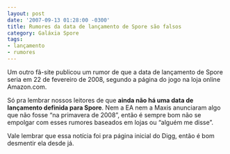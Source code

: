 ```yaml
---
layout: post
date: '2007-09-13 01:28:00 -0300'
title: Rumores da data de lançamento de Spore são falsos
category: Galáxia Spore
tags:
- lançamento
- rumores
---
```

Um outro fã-site publicou um rumor de que a data de lançamento de Spore seria em
22 de fevereiro de 2008, segundo a página do jogo na loja online Amazon.com.

Só pra lembrar nossos leitores de que **ainda não há uma data de lançamento
definida para Spore**. Nem a EA nem a Maxis anunciaram algo que não fosse “na
primavera de 2008”, então é sempre bom não se empolgar com esses rumores baseados
em lojas ou “alguém me disse”.

Vale lembrar que essa notícia foi pra página inicial do Digg, então é bom
desmentir ela desde já.
